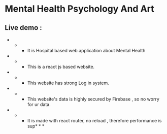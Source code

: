 # Mental Health Psychology And Art

## Live demo : 

* * * It is Hospital based web application about Mental Health
* * * This is a react js based website.
* * * This website has strong Log in system.
* * * This website's data is highly secured by Firebase , so no worry for ur data.
* * * It is made with react router, no reload , therefore performance is sup* * *